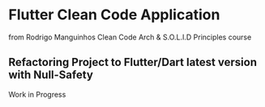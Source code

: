 # Flutter Clean Code Application
from Rodrigo Manguinhos Clean Code Arch & S.O.L.I.D Principles course

## Refactoring Project to Flutter/Dart latest version with Null-Safety
   Work in Progress
